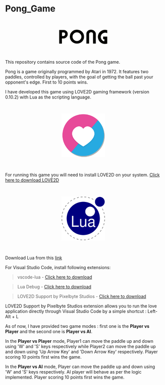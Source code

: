 # Pong_Game

<p>&nbsp;</p>

<div align = "center">
<img src="images/pong_logo.png" width="160" />
</div>

<p>&nbsp;</p>

This repository contains source code of the Pong game.

Pong is a game originally programmed by Atari in 1972. It features two paddles, controlled by players, with the goal of getting the ball past your opponent's edge. First to 10 points wins.

I have developed this game using LOVE2D gaming framework (version 0.10.2) with Lua as the scripting language.

<p>&nbsp;</p>

<div align = "center">
<img src="images/love_logo.png" width="140" />
</div>

<p>&nbsp;</p>

For running this game you will need to install LOVE2D on your system. [Click here to download LOVE2D](https://bitbucket.org/rude/love/downloads/)

<p>&nbsp;</p>

<div align = "center">
<img src="images/lua_logo.png" width="140" />
</div>

<p>&nbsp;</p>

Download Lua from this [link](https://excellmedia.dl.sourceforge.net/project/luabinaries/5.2.4/Tools%20Executables/lua-5.2.4_Win64_bin.zip)

For Visual Studio Code, install following extensions:

> vscode-lua - [Click here to download](https://marketplace.visualstudio.com/items?itemName=trixnz.vscode-lua)

> Lua Debug - [Click here to download](https://marketplace.visualstudio.com/items?itemName=actboy168.lua-debug)

> LOVE2D Support by Pixelbyte Studios - [Click here to download](https://marketplace.visualstudio.com/items?itemName=pixelbyte-studios.pixelbyte-love2d)

LOVE2D Support by Pixelbyte Studios extension allows you to run the love application directly through Visual Studio Code by a simple shortcut : Left-Alt + L

As of now, I have provided two game modes : first one is the <b>Player vs Player</b> and the second one is <b>Player vs AI</b>.

In the <b>Player vs Player</b> mode, Player1 can move the paddle up and down using 'W' and 'S' keys respectively while Player2 can move the paddle up and down using 'Up Arrow Key' and 'Down Arrow Key' respectively. Player scoring 10 points first wins the game.

In the <b>Player vs AI</b> mode, Player can move the paddle up and down using 'W' and 'S' keys respectively. AI player will behave as per the logic implemented. Player scoring 10 points first wins the game.
